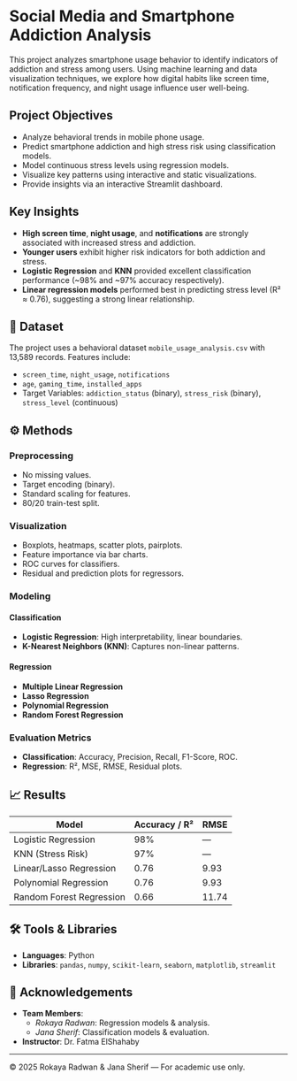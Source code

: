 # Social Media and Smartphone Addiction Analysis

This project analyzes smartphone usage behavior to identify indicators of addiction and stress among users. Using machine learning and data visualization techniques, we explore how digital habits like screen time, notification frequency, and night usage influence user well-being.

## Project Objectives

- Analyze behavioral trends in mobile phone usage.
- Predict smartphone addiction and high stress risk using classification models.
- Model continuous stress levels using regression models.
- Visualize key patterns using interactive and static visualizations.
- Provide insights via an interactive Streamlit dashboard.

## Key Insights

- **High screen time**, **night usage**, and **notifications** are strongly associated with increased stress and addiction.
- **Younger users** exhibit higher risk indicators for both addiction and stress.
- **Logistic Regression** and **KNN** provided excellent classification performance (~98% and ~97% accuracy respectively).
- **Linear regression models** performed best in predicting stress level (R² ≈ 0.76), suggesting a strong linear relationship.

## 📁 Dataset

The project uses a behavioral dataset `mobile_usage_analysis.csv` with 13,589 records. Features include:
- `screen_time`, `night_usage`, `notifications`
- `age`, `gaming_time`, `installed_apps`
- Target Variables: `addiction_status` (binary), `stress_risk` (binary), `stress_level` (continuous)

## ⚙️ Methods

### Preprocessing
- No missing values.
- Target encoding (binary).
- Standard scaling for features.
- 80/20 train-test split.

### Visualization
- Boxplots, heatmaps, scatter plots, pairplots.
- Feature importance via bar charts.
- ROC curves for classifiers.
- Residual and prediction plots for regressors.

### Modeling

#### Classification
- **Logistic Regression**: High interpretability, linear boundaries.
- **K-Nearest Neighbors (KNN)**: Captures non-linear patterns.

#### Regression
- **Multiple Linear Regression**
- **Lasso Regression**
- **Polynomial Regression**
- **Random Forest Regression**

### Evaluation Metrics
- **Classification**: Accuracy, Precision, Recall, F1-Score, ROC.
- **Regression**: R², MSE, RMSE, Residual plots.

## 📈 Results

| Model                     | Accuracy / R² | RMSE   |
|--------------------------|---------------|--------|
| Logistic Regression      | 98%           | —      |
| KNN (Stress Risk)        | 97%           | —      |
| Linear/Lasso Regression  | 0.76          | 9.93   |
| Polynomial Regression    | 0.76          | 9.93   |
| Random Forest Regression | 0.66          | 11.74  |

## 🛠️ Tools & Libraries

- **Languages**: Python
- **Libraries**: `pandas`, `numpy`, `scikit-learn`, `seaborn`, `matplotlib`, `streamlit`

## 🙌 Acknowledgements

- **Team Members**:
  - *Rokaya Radwan*: Regression models & analysis.
  - *Jana Sherif*: Classification models & evaluation.
- **Instructor**: Dr. Fatma ElShahaby

---

© 2025 Rokaya Radwan & Jana Sherif — For academic use only.
